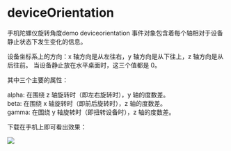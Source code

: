 # deviceOrientation
手机陀螺仪旋转角度demo
deviceorientation 事件对象包含着每个轴相对于设备静止状态下发生变化的信息。  
  
设备坐标系上的方向：x 轴方向是从左往右，y 轴方向是从下往上，z 轴方向是从后往前。
当设备静止放在水平桌面时，这三个值都是 0。  
  
其中三个主要的属性：  
  
alpha: 在围绕 z 轴旋转时（即左右旋转时），y 轴的度数差。  
beta: 在围绕 x 轴旋转时（即前后旋转时），z 轴的度数差。  
gamma: 在围绕 y 轴旋转时（即扭转设备时），z 轴的度数差。 

下载在手机上即可看出效果：

![](http://i.imgur.com/5YiOxZI.png)